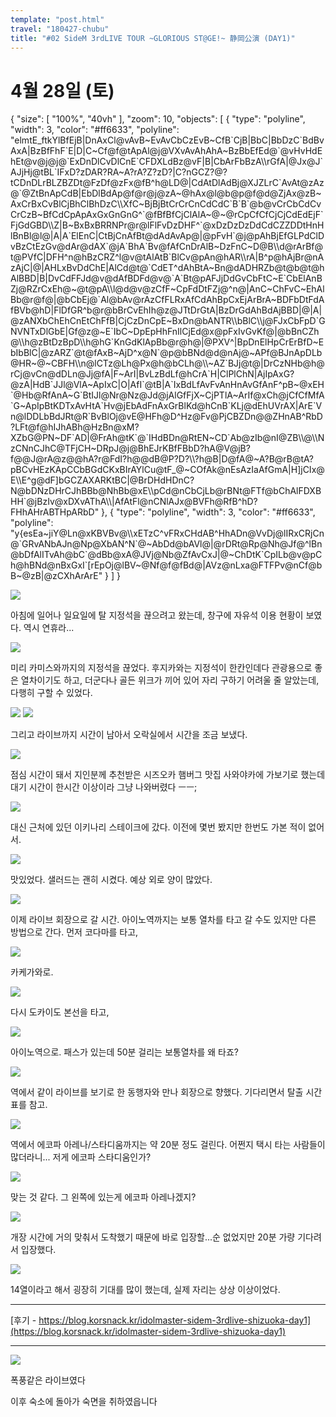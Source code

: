 ```yaml
---
template: "post.html"
travel: "180427-chubu"
title: "#02 SideM 3rdLIVE TOUR ~GLORIOUS ST@GE!~ 静岡公演 (DAY1)"
---
```


# 4월 28일 (토)

<div class="ext-googlemaps">
{
  "size": [ "100%", "40vh" ],
  "zoom": 10,
  "objects": [
    { "type": "polyline", "width": 3, "color": "#ff6633", "polyline": "elmtE_ftkYlBfEjB|DnAxCl@vAvB~EvAvCbCzEvB~CfB`CjB|BbC|BbDzC`BdBvAxA|BzBfFhF`E|D|C~Cf@f@tApAl@j@VXvAvAhAhA~BzBbEfEd@`@vHvHdEhEt@v@j@j@`ExDnDlCvDlCnE`CFDXLdBz@vF|B|CbArFbBzA\\rGfA|@Jx@J`AJjHj@tBL`IFxD?zDAR?RA~A?rA?Z?zD?|C?nGCZ?@?tCDnDLrBLZBZDt@FzDf@zFx@fB^h@LD@|CdAtDlAdBj@XJZLrC`AvAt@zAz@`@ZtBnApCdB|EbDlBdAp@f@r@j@zA~@hAx@l@b@p@f@d@ZjAx@zB~AxCrBxCvBlCjBhClBhDzC\\XfC~BjBjBtCrCrCnCdCdC`B`B`@b@vCrCbCdCvCrCzB~BfCdCpApAxGxGnGnG^`@fBfBfCjClAlA~@~@rCpCfCfCjCjCdEdEjF`FjGdGBD\\Z|B~BxBxBRRNPr@r@lFlFvDzDHF^`@xDzDzDzDdCdCZZDDtHnHlBnBl@l@|A|A`ElEnC|CtBjCnAfBt@dAdAvAp@|@pFvH`@j@pAhBjEfGLPdClDvBzCtEzGv@dAr@dAX`@jA`BhA`Bv@fAfCnDrAlB~DzFnC~D@B\\d@rArBf@t@PVfC|DFH^n@hBzCRZ^l@v@tAlAtB`BlCv@pAn@hAR\\rA|B^p@hAjBr@nAzAjC|@|AHLxBvDdChE|AlCd@t@`CdET^dAhBtA~Bn@dADHRZb@t@b@t@hAlBBD|B|DvCdFFJd@v@dAfBDFd@v@`A`Bt@pAFJjDdGvCbFtC~E`CbElAnBZj@RZrCxEh@~@t@pA\\l@d@v@zCfF~CpFdDtFZj@^n@|AnC~ChFvC~EhAlBb@r@f@|@bCbEj@`Al@bAv@rAzCfFLRxAfCdAhBpCxEjArBrA~BDFbDtFdAfBVb@hD|FlDfGR^b@r@bBrCvEhIh@z@JTtDrGtA|BzDrGdAhBdAjBBD|@|A|@zANXbChEhCnEtChFfB|CjCzDnCpE~BxDn@bANTR\\bBlC\\j@FJxCbFpD`GNVNTxDlGbE|Gf@z@~E`IbC~DpEpHhFnIlCjEd@x@pFxIvGvKf@|@bBnCZh@\\h@zBtDzBpD\\h@hG`KnGdKlApBb@r@h@|@PXV^|BpDnElHpCrErBfD~EbIbBlC|@zARZ`@t@fAxB~AjD^x@N`@p@bBNd@d@nAj@~APf@BJnApDLb@HR~@~CBFH\\n@lCTz@Lh@Px@h@bCLh@\\~AZ`BJj@t@|DrCzNHb@h@rCj@vCn@dDLn@Jj@fA|F~ArI|BvLzBdLf@hCrA`H|ClPlChN|AjIpAxG?@zA|HdB`JJl@VlA~ApIxC|O|AfI`@tB|A`IxBdLfAvFvAnHnAvGfAnF^pB~@xEH`@Hb@RfAnA~G`BtIJl@Nr@Nz@Jd@jAlGfFjX~CjPTlA~ArIf@xCh@jCfCfMfA`G~ApIpBtKDTxAvHtA`Hv@jEbAdFnAxGrBlKd@hCnB`KLj@dEhUVrAX|ArE`Vn@lDDLbBdJRt@R`BvBlOj@vE@HFh@D^Hz@Fv@PjCBZDn@@ZHnAB^RbD?LFt@f@hIJhABh@HzBn@xM?XZbG@PN~DF`AD|@FrAh@tK`@`IHdBDn@RtEN~CD`Ab@zIb@nI@ZB\\@\\NzCNnCJhC@TFjCH~DRpJ@j@BhEJrKBfFBbD?hA@V@jB?f@@J@rA@z@@hA?r@FdI?h@@dB@P?D?\\?h@B|D@fA@~A?B@rB@tA?pBCvHEzKApCCbBGdCKxBIrAYlCu@tF_@~COfAk@nEsAzIaAfGmA|H]jCIx@E\\E^g@dF]bGCZAXARKtBC|@BrDHdHDnC?N@bDNzDHrCJhBBb@NhBb@xE\\pCd@nCbCjLb@rBNt@FTf@bChAlFDXBHH`@jBzIv@xDXvAThA\\|AfAtFl@nCNlAJx@BVFh@RfB^hD?FHhAHrABTHpARbD" },
    { "type": "polyline", "width": 3, "color": "#ff6633", "polyline": "y{esEa~jiY@Ln@xKBVBv@\\xETzC^vFRxCHdAB^HhADn@VvDj@lIRxCRjCn@`GRvANbAJn@Np@XbAN^N`@~AbDd@bAVl@|@rDRt@Rp@Nh@Jf@^lBn@bDfAlITvAh@bC`@dBb@xA@JVj@Nb@ZfAvCxJ|@~ChDtK`CpILb@v@pCh@hBNd@nBxGxI`[rEpOj@lBV~@Nf@f@fBd@|AVz@nLxa@FTFPv@nCf@bB~@zB|@zCXhArArE" }
  ]
}
</div>

![](/180427-chubu/02_01.jpg)

아침에 일어나 일요일에 탈 지정석을 끊으려고 왔는데, 창구에 자유석 이용 현황이 보였다.
역시 연휴라...

![](/180427-chubu/02_02.jpg)

미리 카미스와까지의 지정석을 끊었다.
후지카와는 지정석이 한칸인데다 관광용으로 좋은 열차이기도 하고, 더군다나 골든 위크가 끼어 있어 자리 구하기 어려울 줄 알았는데, 다행히 구할 수 있었다.

![](/180427-chubu/02_03.jpg)
![](/180427-chubu/02_04.jpg)

그리고 라이브까지 시간이 남아서 오락실에서 시간을 조금 보냈다.

![](/180427-chubu/02_05.jpg)

점심 시간이 돼서 지인분께 추천받은 시즈오카 햄버그 맛집 사와야카에 가보기로 했는데
대기 시간이 한시간 이상이라 그냥 나와버렸다 ㅡㅡ;

![](/180427-chubu/02_06.jpg)

대신 근처에 있던 이키나리 스테이크에 갔다.
이전에 몇번 봤지만 한번도 가본 적이 없어서.

![](/180427-chubu/02_07.jpg)

맛있었다. 샐러드는 괜히 시켰다. 예상 외로 양이 많았다.

![](/180427-chubu/02_08.jpg)

이제 라이브 회장으로 갈 시간.
아이노역까지는 보통 열차를 타고 갈 수도 있지만 다른 방법으로 간다.
먼저 코다마를 타고,

![](/180427-chubu/02_09.jpg)

카케가와로.

![](/180427-chubu/02_10.jpg)

다시 도카이도 본선을 타고,

![](/180427-chubu/02_11.jpg)

아이노역으로.
패스가 있는데 50분 걸리는 보통열차를 왜 타죠?

![](/180427-chubu/02_12.jpg)

역에서 같이 라이브를 보기로 한 동행자와 만나 회장으로 향했다.
기다리면서 탈출 시간표를 참고.

![](/180427-chubu/02_13.jpg)

역에서 에코파 아레나/스타디움까지는 약 20분 정도 걸린다.
어쩐지 택시 타는 사람들이 많더라니...
저게 에코파 스타디움인가?

![](/180427-chubu/02_14.jpg)

맞는 것 같다.
그 왼쪽에 있는게 에코파 아레나겠지?

![](/180427-chubu/02_15.jpg)

개장 시간에 거의 맞춰서 도착했기 때문에 바로 입장할...순 없었지만 20분 가량 기다려서 입장했다.

![](/180427-chubu/02_16.jpg)

14열이라고 해서 굉장히 기대를 많이 했는데, 실제 자리는 상상 이상이었다.

---

[후기 - https://blog.korsnack.kr/idolmaster-sidem-3rdlive-shizuoka-day1](https://blog.korsnack.kr/idolmaster-sidem-3rdlive-shizuoka-day1)

---

![](/180427-chubu/02_17.jpg)

폭풍같은 라이브였다

이후 숙소에 돌아가 숙면을 취하였읍니다
